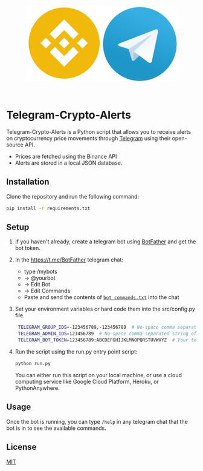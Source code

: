 <br/>
<p align="center">
<img src="img/binance-logo.png" width="200" alt="Binance logo">
<img src="img/telegram-logo.png" width="195" alt="Telegram logo">
</p>
<br/>

<div id="top"></div>

# Telegram-Crypto-Alerts

Telegram-Crypto-Alerts is a Python script that allows you to receive alerts on cryptocurrency price movements through [Telegram](https://telegram.org/) using their open-source API.
- Prices are fetched using the Binance API
- Alerts are stored in a local JSON database.

## Installation

Clone the repository and run the following command:
```bash
pip install -r requirements.txt
```

## Setup

1. If you haven't already, create a telegram bot using [BotFather](https://core.telegram.org/bots#3-how-do-i-create-a-bot) and get the bot token.

2. In the https://t.me/BotFather telegram chat:
   - type /mybots
   - -> @yourbot
   - -> Edit Bot
   - -> Edit Commands
   - Paste and send the contents of [`bot_commands.txt`](https://github.com/hschickdevs/telegram-crypto-alerts/blob/main/bot_commands.txt) into the chat
   
3. Set your environment variables or hard code them into the src/config.py file.
    ```bash
     TELEGRAM_GROUP_IDS=-123456789,-123456789  # No-space comma separated string of Telegram group or user IDs to send alerts to
     TELEGRAM_ADMIN_IDS=123456789  # No-space comma separated string of Telegram user IDs to error alerts to
     TELEGRAM_BOT_TOKEN=123456789:ABCDEFGHIJKLMNOPQRSTUVWXYZ  # Your telegram bot token
    ```
4. Run the script using the run.py entry point script:
   ```bash
   python run.py
   ```
   You can either run this script on your local machine, or use a cloud computing service like Google Cloud Platform, Heroku, or PythonAnywhere.

## Usage

Once the bot is running, you can type `/help` in any telegram chat that the bot is in to see the available commands.

## License
[MIT](https://choosealicense.com/licenses/mit/)